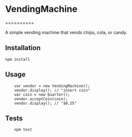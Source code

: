 ﻿# VendingMachine
==========

A simple vending machine that vends chips, cola, or candy.

## Installation

	npm install

## Usage
```
	var vendor = new VendingMachine();
	vendor.display(); // "insert coin"
	var coin = new Quarter();
	vendor.acceptCoin(coin);
	vendor.display(); // "$0.25"
```
## Tests
```
	npm test
```